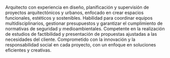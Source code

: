 Arquitecto con experiencia en diseño, planificación y supervisión de proyectos 
arquitectónicos y urbanos, enfocado en crear espacios funcionales, estéticos y sostenibles.
Habilidad para coordinar equipos multidisciplinarios, gestionar presupuestos y garantizar
el cumplimiento de normativas de seguridad y medioambientales. Competente en la
realización de estudios de factibilidad y presentación de propuestas ajustadas a las
necesidades del cliente. Comprometido con la innovación y la responsabilidad social en
cada proyecto, con un enfoque en soluciones eficientes y creativas.                                         